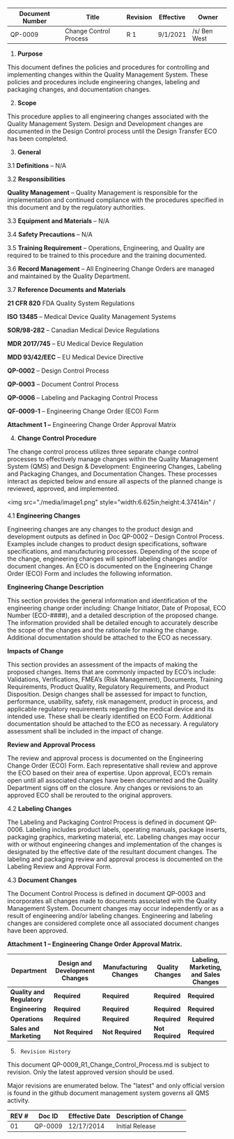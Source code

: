 Document Number|Title|Revision|Effective|Owner
---------------|-------------------------------------|---|----|-----
QP-0009|Change Control Process|R 1|9/1/2021|/s/ Ben West

1.  **Purpose**

  This document defines the policies and procedures for controlling and
  implementing changes within the Quality Management System. These
  policies and procedures include engineering changes, labeling and
  packaging changes, and documentation changes.

2.  **Scope**

  This procedure applies to all engineering changes associated with the
  Quality Management System. Design and Development changes are
  documented in the Design Control process until the Design Transfer ECO
  has been completed.

3.  **General**

3.1  **Definitions** – N/A

3.2  **Responsibilities**

  **Quality Management** – Quality Management is responsible for the
  implementation and continued compliance with the procedures specified
  in this document and by the regulatory authorities.

3.3  **Equipment and Materials** – N/A

3.4  **Safety Precautions** – N/A

3.5  **Training Requirement** – Operations, Engineering, and Quality are
      required to be trained to this procedure and the training
      documented.

3.6  **Record Management** – All Engineering Change Orders are managed
      and maintained by the Quality Department.

3.7  **Reference Documents and Materials**

  **21 CFR 820** FDA Quality System Regulations
 
  **ISO 13485** – Medical Device Quality Management Systems
 
  **SOR/98-282** – Canadian Medical Device Regulations
 
  **MDR 2017/745** – EU Medical Device Regulation
 
  **MDD 93/42/EEC** – EU Medical Device Directive
 
  **QP-0002** – Design Control Process
 
  **QP-0003** – Document Control Process
 
  **QP-0006** – Labeling and Packaging Control Process
 
  **QF-0009-1** – Engineering Change Order (ECO) Form
 
  **Attachment 1 –** Engineering Change Order Approval Matrix

4.  **Change Control Procedure**

  The change control process utilizes three separate change control
  processes to effectively manage changes within the Quality Management
  System (QMS) and Design & Development: Engineering Changes, Labeling
  and Packaging Changes, and Documentation Changes. These processes
  interact as depicted below and ensure all aspects of the planned
  change is reviewed, approved, and implemented.
 
  <img src="./media/image1.png" style="width:6.625in;height:4.37414in" / 

4.1  **Engineering Changes**

  Engineering changes are any changes to the product design and
  development outputs as defined in Doc QP-0002 – Design Control
  Process. Examples include changes to product design specifications,
  software specifications, and manufacturing processes. Depending of the
  scope of the change, engineering changes will spinoff labeling changes
  and/or document changes. An ECO is documented on the Engineering
  Change Order (ECO) Form and includes the following information.
 
  **Engineering Change Description**
 
  This section provides the general information and identification of
  the engineering change order including: Change Initiator, Date of
  Proposal, ECO Number (ECO-\#\#\#\#), and a detailed description of the
  proposed change. The information provided shall be detailed enough to
  accurately describe the scope of the changes and the rationale for
  making the change. Additional documentation should be attached to the
  ECO as necessary.
 
  **Impacts of Change**
 
  This section provides an assessment of the impacts of making the
  proposed changes. Items that are commonly impacted by ECO’s include:
  Validations, Verifications, FMEA’s (Risk Management), Documents,
  Training Requirements, Product Quality, Regulatory Requirements, and
  Product Disposition. Design changes shall be assessed for impact to
  function, performance, usability, safety, risk management, product in
  process, and applicable regulatory requirements regarding the medical
  device and its intended use. These shall be clearly identified on ECO
  Form. Additional documentation should be attached to the ECO as
  necessary. A regulatory assessment shall be included in the impact of
  change.
 
  **Review and Approval Process**
 
  The review and approval process is documented on the Engineering
  Change Order (ECO) Form. Each representative shall review and approve
  the ECO based on their area of expertise. Upon approval, ECO’s remain
  open until all associated changes have been documented and the Quality
  Department signs off on the closure. Any changes or revisions to an
  approved ECO shall be rerouted to the original approvers.

4.2  **Labeling Changes**

  The Labeling and Packaging Control Process is defined in document
  QP-0006. Labeling includes product labels, operating manuals, package
  inserts, packaging graphics, marketing material, etc. Labeling changes
  may occur with or without engineering changes and implementation of
  the changes is designated by the effective date of the resultant
  document changes. The labeling and packaging review and approval
  process is documented on the Labeling Review and Approval Form.

4.3  **Document Changes**

  The Document Control Process is defined in document QP-0003 and
  incorporates all changes made to documents associated with the Quality
  Management System. Document changes may occur independently or as a
  result of engineering and/or labeling changes. Engineering and
  labeling changes are considered complete once all associated document
  changes have been approved.


**Attachment 1 – Engineering Change Order Approval Matrix.**

| **Department**             | **Design and Development Changes** | **Manufacturing Changes** | **Quality Changes** | **Labeling, Marketing, and Sales Changes** |
|----------------------------|------------------------------------|---------------------------|---------------------|--------------------------------------------|
| **Quality and Regulatory** | **Required**                       | **Required**              | **Required**        | **Required**                               |
| **Engineering**            | **Required**                       | **Required**              | **Required**        | **Required**                               |
| **Operations**             | **Required**                       | **Required**              | **Required**        | **Required**                               |
| **Sales and Marketing**    | **Not Required**                   | **Not Required**          | **Not Required**    | **Required**                               |



5.      Revision History

This document  QP-0009_R1_Change_Control_Process.md
is subject to revision. Only the latest approved version should be used.

Major revisions are enumerated below.
The "latest" and only official version is found in the github document management system governs all QMS activity.

REV #|Doc ID|Effective Date|Description of Change
-----|------|--------------|---------------------
01   | QP-0009|12/17/2014|Initial Release
